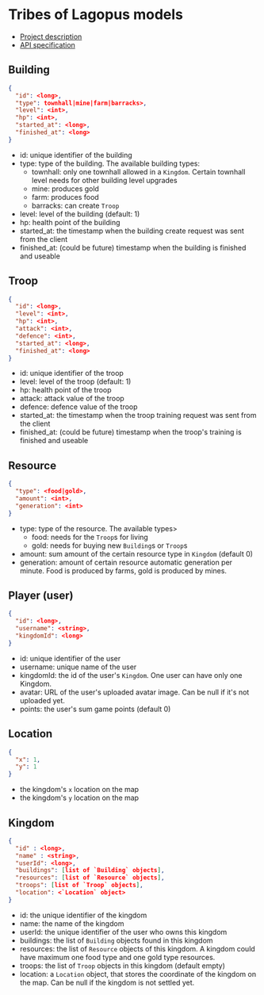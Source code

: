 # Tribes of Lagopus models
- [Project description](https://github.com/greenfox-academy/teaching-materials/tree/master/team-project/tribes-of-lagopus)
- [API specification](https://github.com/greenfox-academy/teaching-materials/tree/master/team-project/tribes_API_specification.md)

## Building
```json
{
  "id": <long>,
  "type": townhall|mine|farm|barracks>,
  "level": <int>,
  "hp": <int>,
  "started_at": <long>,
  "finished_at": <long>
}
```
- id: unique identifier of the building
- type: type of the building. The available building types:
	- townhall: only one townhall allowed in a `Kingdom`. Certain townhall level needs for other building level upgrades
	- mine: produces gold
	- farm: produces food
	- barracks: can create `Troop`
- level: level of the building (default: 1)
- hp: health point of the building
- started_at: the timestamp when the building create request was sent from the client
- finished_at: (could be future) timestamp when the building is finished and useable

## Troop
```json
{
  "id": <long>,
  "level": <int>,
  "hp": <int>,
  "attack": <int>,
  "defence": <int>,
  "started_at": <long>,
  "finished_at": <long>
}
```
- id: unique identifier of the troop
- level: level of the troop (default: 1)
- hp: health point of the troop
- attack: attack value of the troop
- defence: defence value of the troop
- started_at: the timestamp when the troop training request was sent from the client
- finished_at: (could be future) timestamp when the troop's training is finished and useable


## Resource
```json
{
  "type": <food|gold>,
  "amount": <int>,
  "generation": <int>
}
```
- type: type of the resource. The available types>
	- food: needs for the `Troop`s for living
	- gold: needs for buying new `Building`s or `Troop`s
- amount: sum amount of the certain resource type in `Kingdom` (default 0)
- generation: amount of certain resource automatic generation per minute. Food is produced by farms, gold is produced by mines.


## Player (user)
```json
{
  "id": <long>,
  "username": <string>,
  "kingdomId": <long>
}
```
- id: unique identifier of the user
- username: unique name of the user
- kingdomId: the id of the user's `Kingdom`. One user can have only one Kingdom.
- avatar: URL of the user's uploaded avatar image. Can be null if it's not uploaded yet.
- points: the user's sum game points (default 0)

## Location
```json
{
  "x": 1,
  "y": 1
}
```
- the kingdom's `x` location on the map
- the kingdom's `y` location on the map

## Kingdom
```json
{
  "id" : <long>,
  "name" : <string>,
  "userId": <long>,
  "buildings": [list of `Building` objects],
  "resources": [list of `Resource` objects],
  "troops": [list of `Troop` objects],
  "location": <`Location` object>
}
```
- id: the unique identifier of the kingdom
- name: the name of the kingdom
- userId: the unique identifier of the user who owns this kingdom
- buildings: the list of `Building` objects found in this kingdom
- resources: the list of `Resource` objects of this kingdom. A kingdom could have maximum one food type and one gold type resources.
- troops: the list of `Troop` objects in this kingdom (default empty)
- location: a `Location` object, that stores the coordinate of the kingdom on the map. Can be null if the kingdom is not settled yet.

